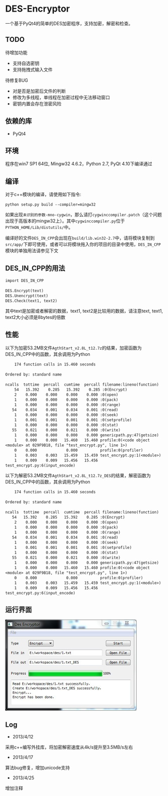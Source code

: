 DES-Encryptor
=============

一个基于PyQt4的简单的DES加密程序，支持加密，解密和检查。

TODO
----

待增加功能

*   支持自选密钥
*   支持拖拽式输入文件
    
待修复BUG

*   对是否是加密后文件的判断
*   修改为多线程，单线程在加密过程中无法移动窗口
*   密钥内置会存在泄密风险
    
依赖的库
--------

*   PyQt4

环境
----

程序在win7 SP1 64位, Mingw32 4.6.2，Python 2.7, PyQt 4.10下编译通过

编译
----

对于c++模块的编译，请使用如下指令:

    python setup.py build --compiler=mingw32
    
如果出现`未识别的参数-mno-cygwin`，那么请打`cygwinccompiler.patch`（这个问题出现于高版本的mingw32上）。其中`cygwinccompiler.py`位于`PYTHON_HOME/Lib/distutils/`中。

编译好的文件`DES_IN_CPP`会出现在`build/lib.win32-2.7`中，请将模块复制到`src/app/`下即可使用，或者可以将模块拖入你的项目的目录中使用，`DES_IN_CPP`模块的单独用法请参见下文

DES_IN_CPP的用法
----------

    import DES_IN_CPP
    
    DES.Encrypt(text)
    DES.Unencrypt(text)
    DES.Check(text1, text2)
    
其中text是加密或者解密的数据，text1, text2是比较用的数据，请注意text, text1, text2大小必须是8bytes的倍数

性能
----

以下为加密53.2MB文件`AgthStart_v2.8L_t12.7z`的结果，加密函数为DES_IN_CPP中的函数，其余调用为Python

        174 function calls in 15.460 seconds

    Ordered by: standard name

    ncalls  tottime  percall  cumtime  percall filename:lineno(function)
        54   15.392    0.285   15.392    0.285 :0(Encrypt)
        2    0.000    0.000    0.000    0.000 :0(open)
        1    0.000    0.000    0.000    0.000 :0(pack)
        1    0.000    0.000    0.000    0.000 :0(range)
       54    0.034    0.001    0.034    0.001 :0(read)
        1    0.000    0.000    0.000    0.000 :0(seek)
        1    0.001    0.001    0.001    0.001 :0(setprofile)
        1    0.000    0.000    0.000    0.000 :0(stat)
       55    0.021    0.000    0.021    0.000 :0(write)
        1    0.000    0.000    0.000    0.000 genericpath.py:47(getsize)
        1    0.000    0.000   15.460   15.460 profile:0(<code object <module> at 029F9B18, file "test_encrypt.py", line 1>)
        0    0.000             0.000          profile:0(profiler)
        1    0.003    0.003   15.459   15.459 test_encrypt.py:1(<module>)
        1    0.009    0.009   15.456   15.456 test_encrypt.py:6(input_encode)


以下为解密53.2MB文件`AgthStart_v2.8L_t12.7z_DES`的结果，解密函数为DES_IN_CPP中的函数，其余调用为Python

        174 function calls in 15.460 seconds

    Ordered by: standard name

    ncalls  tottime  percall  cumtime  percall filename:lineno(function)
       54   15.392    0.285   15.392    0.285 :0(Encrypt)
        2    0.000    0.000    0.000    0.000 :0(open)
        1    0.000    0.000    0.000    0.000 :0(pack)
        1    0.000    0.000    0.000    0.000 :0(range)
       54    0.034    0.001    0.034    0.001 :0(read)
        1    0.000    0.000    0.000    0.000 :0(seek)
        1    0.001    0.001    0.001    0.001 :0(setprofile)
        1    0.000    0.000    0.000    0.000 :0(stat)
       55    0.021    0.000    0.021    0.000 :0(write)
        1    0.000    0.000    0.000    0.000 genericpath.py:47(getsize)
        1    0.000    0.000   15.460   15.460 profile:0(<code object <module> at 029F9B18, file "test_encrypt.py", line 1>)
        0    0.000             0.000          profile:0(profiler)
        1    0.003    0.003   15.459   15.459 test_encrypt.py:1(<module>)
        1    0.009    0.009   15.456   15.456 test_encrypt.py:6(input_encode)

运行界面
--------

![运行界面](/sample/img.jpg)
    
Log
---
*   2013/4/12

采用c++编写外挂库，将加密解密速度从4k/s提升至3.5MB/s左右

*   2013/4/17

算法bug修复，增加unicode支持

*   2013/4/25

增加注释
